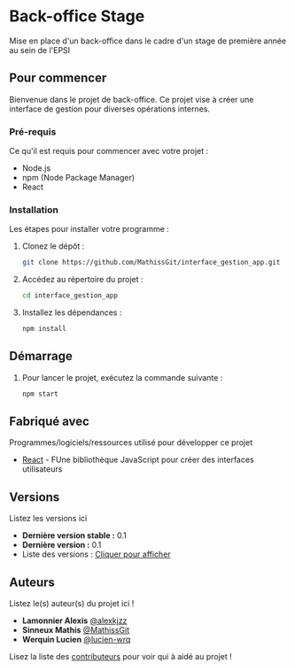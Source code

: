 # Back-office Stage

Mise en place d'un back-office dans le cadre d'un stage de première année au sein de l'EPSI

## Pour commencer

Bienvenue dans le projet de back-office. Ce projet vise à créer une interface de gestion pour diverses opérations internes.

### Pré-requis

Ce qu'il est requis pour commencer avec votre projet :

- Node.js
- npm (Node Package Manager)
- React

### Installation

Les étapes pour installer votre programme :

1. Clonez le dépôt :
    ```bash
    git clone https://github.com/MathissGit/interface_gestion_app.git
    ```

2. Accédez au répertoire du projet :
    ```bash
    cd interface_gestion_app
    ```

3. Installez les dépendances :
    ```bash
    npm install
    ```
## Démarrage

1. Pour lancer le projet, exécutez la commande suivante :
   ```bash
   npm start
   ```

## Fabriqué avec

Programmes/logiciels/ressources utilisé pour développer ce projet

* [React](https://fr.legacy.reactjs.org/) - FUne bibliothèque JavaScript pour créer des interfaces utilisateurs

## Versions
Listez les versions ici 

* **Dernière version stable :** 0.1
* **Dernière version :** 0.1
* Liste des versions : [Cliquer pour afficher](https://github.com/MathissGit/interface_gestion_app)

## Auteurs
Listez le(s) auteur(s) du projet ici !
* **Lamonnier Alexis**  [@alexkjzz](https://github.com/alexkjzz)
* **Sinneux Mathis**  [@MathissGit](https://github.com/MathissGit)
* **Werquin Lucien**  [@lucien-wrq](https://github.com/lucien-wrq)

Lisez la liste des [contributeurs](https://github.com/MathissGit/interface_gestion_app/graphs/contributors) pour voir qui à aidé au projet !
